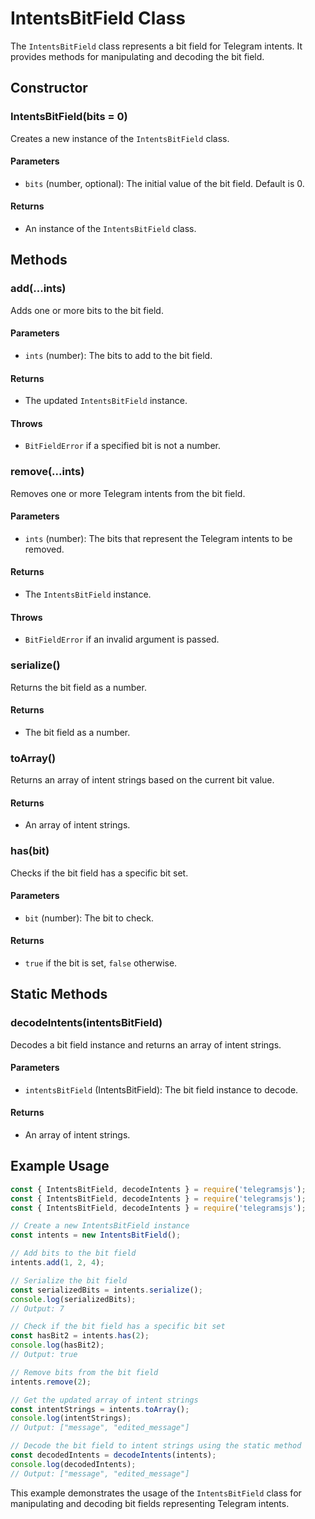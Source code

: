 # IntentsBitField Class

The `IntentsBitField` class represents a bit field for Telegram intents. It provides methods for manipulating and decoding the bit field.

## Constructor

### IntentsBitField(bits = 0)

Creates a new instance of the `IntentsBitField` class.

#### Parameters

- `bits` (number, optional): The initial value of the bit field. Default is 0.

#### Returns

- An instance of the `IntentsBitField` class.

## Methods

### add(...ints)

Adds one or more bits to the bit field.

#### Parameters

- `ints` (number): The bits to add to the bit field.

#### Returns

- The updated `IntentsBitField` instance.

#### Throws

- `BitFieldError` if a specified bit is not a number.

### remove(...ints)

Removes one or more Telegram intents from the bit field.

#### Parameters

- `ints` (number): The bits that represent the Telegram intents to be removed.

#### Returns

- The `IntentsBitField` instance.

#### Throws

- `BitFieldError` if an invalid argument is passed.

### serialize()

Returns the bit field as a number.

#### Returns

- The bit field as a number.

### toArray()

Returns an array of intent strings based on the current bit value.

#### Returns

- An array of intent strings.

### has(bit)

Checks if the bit field has a specific bit set.

#### Parameters

- `bit` (number): The bit to check.

#### Returns

- `true` if the bit is set, `false` otherwise.

## Static Methods

### decodeIntents(intentsBitField)

Decodes a bit field instance and returns an array of intent strings.

#### Parameters

- `intentsBitField` (IntentsBitField): The bit field instance to decode.

#### Returns

- An array of intent strings.

## Example Usage

```javascript
const { IntentsBitField, decodeIntents } = require('telegramsjs');
const { IntentsBitField, decodeIntents } = require('telegramsjs');
const { IntentsBitField, decodeIntents } = require('telegramsjs');

// Create a new IntentsBitField instance
const intents = new IntentsBitField();

// Add bits to the bit field
intents.add(1, 2, 4);

// Serialize the bit field
const serializedBits = intents.serialize();
console.log(serializedBits);
// Output: 7

// Check if the bit field has a specific bit set
const hasBit2 = intents.has(2);
console.log(hasBit2);
// Output: true

// Remove bits from the bit field
intents.remove(2);

// Get the updated array of intent strings
const intentStrings = intents.toArray();
console.log(intentStrings);
// Output: ["message", "edited_message"]

// Decode the bit field to intent strings using the static method
const decodedIntents = decodeIntents(intents);
console.log(decodedIntents);
// Output: ["message", "edited_message"]
```

This example demonstrates the usage of the `IntentsBitField` class for manipulating and decoding bit fields representing Telegram intents.